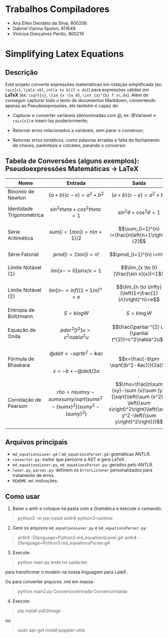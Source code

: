 # Trabalhos Compiladores

* Ana Ellen Deodato da Silva, 800206
* Gabriel Vianna Spolon, 811649
* Vinicius Gonçalves Perillo, 800219

# Simplifying Latex Equations

## Descrição

Este projeto converte expressões matemáticas em notação simplificada (ex: `raiz{x}`, `lim[x->0]`, `int[a to b]{f x dx}`) para expressões válidas em **LaTeX** (ex: `\sqrt{x}`, `\lim_{x \to 0}`, `\int_{a}^{b} f x\,dx`). Além de conseguir capturar todo o texto de documentos Markdown, convertendo apenas as Pseudoexpressões, ele também é capaz de:

- Capturar e converter variáveis (denominadas com @, ex: @Variavel <- `raiz{x}`) e inserí-las posteriormente;

- Retornar erros relacionados a variáveis, sem parar o conversor;

- Retornar erros sintáticos, como palavras erradas e falta de fechamento de chaves, parêntesis e colcetes, parando o conversor.

## Tabela de Conversões (alguns exemplos): Pseudoexpressões Matemáticas → LaTeX

| Nome                            | Entrada                                                                                      | Saída                                                                 |
|---------------------------------|----------------------------------------------------------------------------------------------|-----------------------------------------------------------------------|
| Binomio de Newton              | $$ (a+b)(c-e) = a^2 + b^2 $$                                                                | $$\left(a+b\right)\left(c-e\right)=a^2+b^2$$                         |
| Identidade Trigonométrica      | $$ sin^2theta + cos^2theta = 1 $$                                                           | $$\sin^{2} \theta+\cos^{2} \theta=1$$                                |
| Série Aritimética              | $$ sum[i=1 to n] i = {n(n+1)/2} $$                                                          | $$\sum_{i=1}^{n} i=\frac{n\left(n+1\right)}{2}$$                     |
| Série Fatorial                 | $$ prod[i=1 to n] i = n! $$                                                                 | $$\prod_{i=1}^{n} i=n!$$                                             |
| Limite Notável (1)            | $$ lim[x->0]{{sin x/x}} = 1 $$                                                              | $$\lim_{x \to 0} (\frac{\sin x}{x})=1$$                              |
| Limite Notável (2)            | $$ lim[n->inf]{(1 + {1/n})^n} = e $$                                                        | $$\lim_{n \to \infty} (\left(1+\frac{1}{n}\right)^n)=e$$            |
| Entropia de Boltzmann         | $$ S = k log W $$                                                                           | $$S=k\log W$$                                                        |
| Equação de Onda               | $$ pder^2[t^2] u = c^2 nabla^2 u $$                                                         | $$\frac{\partial ^{2} u}{\partial t^{2}}=c^2\nabla^2u$$             |
| Fórmula de Bhaskara           | $$ @delt <- sqrt{b^2 - 4ac} $$ <br> $$ x = {-b +- @delt/2a} $$                              | $$x=\frac{-b\pm \sqrt{(b^2-4ac)}}{2a}$$                              |
| Correlação de Pearson         | $$ rho = {nsum{xy} - sum{x}sum{y}/sqrt{(sum{x^2} - (sumx)^2)(sumy^2 - (sumy)^2)}} $$        | $$\rho=\frac{n\sum (xy)-\sum (x)\sum (y)}{\sqrt{\left(\sum (x^2)-\left(\sum x\right)^2\right)\left(\sum y^2-\left(\sum y\right)^2\right)}}$$ |


## Arquivos principais

- `md_equationsLexer.g4` / `md_equationsParser.g4`: gramáticas ANTLR.
- `converter.py`: visitor que percorre a AST e gera LaTeX.
- `md_equationsLexer.py`, `md_equationsParser.py`: gerados pelo ANTLR.
- `lexer.py`, `parser.py`: definem os `ErrorListener` personalizados para tratamento de erros.
- `README.md`: instruções.

## Como usar
1. Baixe o antlr e coloque na pasta com a Gramática e execute o comando:
>  python3 -m pip install antlr4-python3-runtime

2. Gere os arquivos `md_equationsLexer.py` e `md_equationsParser.py`:
> antlr4 -Dlanguage=Python3 md_equationsLexer.g4
> antlr4 -Dlanguage=Python3 md_equationsParser.g4

3. Execute: 
> python main.py teste.txt saida.tex

para transformar o modelo na nossa linguagem para LateX.

Ou para converter arquivos .md em massa:

> python main2.py Conversor/entrada Conversor/saida

4. Execute: 
> pip install pdf2image

ou

> sudo apt-get install poppler-utils